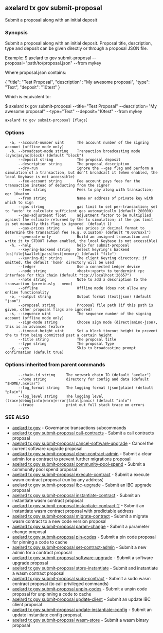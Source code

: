 ## axelard tx gov submit-proposal

Submit a proposal along with an initial deposit

### Synopsis

Submit a proposal along with an initial deposit.
Proposal title, description, type and deposit can be given directly or through a proposal JSON file.

Example:
$ axelard tx gov submit-proposal --proposal="path/to/proposal.json" --from mykey

Where proposal.json contains:

{
"title": "Test Proposal",
"description": "My awesome proposal",
"type": "Text",
"deposit": "10test"
}

Which is equivalent to:

$ axelard tx gov submit-proposal --title="Test Proposal" --description="My awesome proposal" --type="Text" --deposit="10test" --from mykey

```
axelard tx gov submit-proposal [flags]
```

### Options

```
  -a, --account-number uint      The account number of the signing account (offline mode only)
  -b, --broadcast-mode string    Transaction broadcasting mode (sync|async|block) (default "block")
      --deposit string           The proposal deposit
      --description string       The proposal description
      --dry-run                  ignore the --gas flag and perform a simulation of a transaction, but don't broadcast it (when enabled, the local Keybase is not accessible)
      --fee-account string       Fee account pays fees for the transaction instead of deducting from the signer
      --fees string              Fees to pay along with transaction; eg: 10uatom
      --from string              Name or address of private key with which to sign
      --gas string               gas limit to set per-transaction; set to "auto" to calculate sufficient gas automatically (default 200000)
      --gas-adjustment float     adjustment factor to be multiplied against the estimate returned by the tx simulation; if the gas limit is set manually this flag is ignored  (default 1)
      --gas-prices string        Gas prices in decimal format to determine the transaction fee (e.g. 0.1uatom) (default "0.007uaxl")
      --generate-only            Build an unsigned transaction and write it to STDOUT (when enabled, the local Keybase is not accessible)
  -h, --help                     help for submit-proposal
      --keyring-backend string   Select keyring's backend (os|file|kwallet|pass|test|memory) (default "file")
      --keyring-dir string       The client Keyring directory; if omitted, the default 'home' directory will be used
      --ledger                   Use a connected Ledger device
      --node string              <host>:<port> to tendermint rpc interface for this chain (default "tcp://localhost:26657")
      --note string              Note to add a description to the transaction (previously --memo)
      --offline                  Offline mode (does not allow any online functionality
  -o, --output string            Output format (text|json) (default "json")
      --proposal string          Proposal file path (if this path is given, other proposal flags are ignored)
  -s, --sequence uint            The sequence number of the signing account (offline mode only)
      --sign-mode string         Choose sign mode (direct|amino-json), this is an advanced feature
      --timeout-height uint      Set a block timeout height to prevent the tx from being committed past a certain height
      --title string             The proposal title
      --type string              The proposal Type
  -y, --yes                      Skip tx broadcasting prompt confirmation (default true)
```

### Options inherited from parent commands

```
      --chain-id string     The network chain ID (default "axelar")
      --home string         directory for config and data (default "$HOME/.axelar")
      --log_format string   The logging format (json|plain) (default "plain")
      --log_level string    The logging level (trace|debug|info|warn|error|fatal|panic) (default "info")
      --trace               print out full stack trace on errors
```

### SEE ALSO

- [axelard tx gov](axelard_tx_gov.md)	 - Governance transactions subcommands
- [axelard tx gov submit-proposal call-contracts](axelard_tx_gov_submit-proposal_call-contracts.md)	 - Submit a call contracts proposal
- [axelard tx gov submit-proposal cancel-software-upgrade](axelard_tx_gov_submit-proposal_cancel-software-upgrade.md)	 - Cancel the current software upgrade proposal
- [axelard tx gov submit-proposal clear-contract-admin](axelard_tx_gov_submit-proposal_clear-contract-admin.md)	 - Submit a clear admin for a contract to prevent further migrations proposal
- [axelard tx gov submit-proposal community-pool-spend](axelard_tx_gov_submit-proposal_community-pool-spend.md)	 - Submit a community pool spend proposal
- [axelard tx gov submit-proposal execute-contract](axelard_tx_gov_submit-proposal_execute-contract.md)	 - Submit a execute wasm contract proposal (run by any address)
- [axelard tx gov submit-proposal ibc-upgrade](axelard_tx_gov_submit-proposal_ibc-upgrade.md)	 - Submit an IBC upgrade proposal
- [axelard tx gov submit-proposal instantiate-contract](axelard_tx_gov_submit-proposal_instantiate-contract.md)	 - Submit an instantiate wasm contract proposal
- [axelard tx gov submit-proposal instantiate-contract-2](axelard_tx_gov_submit-proposal_instantiate-contract-2.md)	 - Submit an instantiate wasm contract proposal with predictable address
- [axelard tx gov submit-proposal migrate-contract](axelard_tx_gov_submit-proposal_migrate-contract.md)	 - Submit a migrate wasm contract to a new code version proposal
- [axelard tx gov submit-proposal param-change](axelard_tx_gov_submit-proposal_param-change.md)	 - Submit a parameter change proposal
- [axelard tx gov submit-proposal pin-codes](axelard_tx_gov_submit-proposal_pin-codes.md)	 - Submit a pin code proposal for pinning a code to cache
- [axelard tx gov submit-proposal set-contract-admin](axelard_tx_gov_submit-proposal_set-contract-admin.md)	 - Submit a new admin for a contract proposal
- [axelard tx gov submit-proposal software-upgrade](axelard_tx_gov_submit-proposal_software-upgrade.md)	 - Submit a software upgrade proposal
- [axelard tx gov submit-proposal store-instantiate](axelard_tx_gov_submit-proposal_store-instantiate.md)	 - Submit and instantiate a wasm contract proposal
- [axelard tx gov submit-proposal sudo-contract](axelard_tx_gov_submit-proposal_sudo-contract.md)	 - Submit a sudo wasm contract proposal (to call privileged commands)
- [axelard tx gov submit-proposal unpin-codes](axelard_tx_gov_submit-proposal_unpin-codes.md)	 - Submit a unpin code proposal for unpinning a code to cache
- [axelard tx gov submit-proposal update-client](axelard_tx_gov_submit-proposal_update-client.md)	 - Submit an update IBC client proposal
- [axelard tx gov submit-proposal update-instantiate-config](axelard_tx_gov_submit-proposal_update-instantiate-config.md)	 - Submit an update instantiate config proposal.
- [axelard tx gov submit-proposal wasm-store](axelard_tx_gov_submit-proposal_wasm-store.md)	 - Submit a wasm binary proposal
